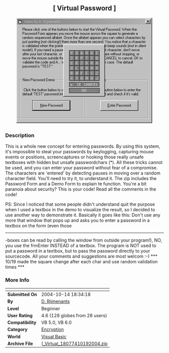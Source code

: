 ﻿<div align="center">

## \[ Virtual Password \]

<img src="PIC20041014133201839.jpg">
</div>

### Description

This is a whole new concept for entering passwords. By using this system, it's impossible to steal your passwords by keylogging, capturing mouse events or positions, screencaptures or hooking those really unsafe textboxes with hidden but unsafe passwordchars (*). All these tricks cannot be used, and you can enter your password without fear of a compromise. The characters are 'entered' by detecting pauses in moving over a random character field. You'll need to try it, to understand it. The zip includes the Password Form and a Demo Form to explain te function. You're a bit paranoia about security? This is your code! Read all the comments in the code!

PS: Since I noticed that some people didn't understand quit the purpose when I used a textbox in the demo to visualize the result, so I decided to use another way to demonstrate it. Basically it goes like this: Don't use any more that window that pops up and asks you to enter a password in a textbox on the form (even those 

----

-boxes can be read by calling the window from outside your program!), NO, you use the frmEnter INSTEAD of a textbox. The program is NOT used to put a password in a textbox, but to pass the password directly to your sourcecode. All your comments and suggestions are most welcom :-) *** 10/19 made the square change after each char and use random validation times ***
 
### More Info
 


<span>             |<span>
---                |---
**Submitted On**   |2004-10-14 18:34:18
**By**             |[D\. Rijmenants](https://github.com/Planet-Source-Code/PSCIndex/blob/master/ByAuthor/d-rijmenants.md)
**Level**          |Beginner
**User Rating**    |4.6 (128 globes from 28 users)
**Compatibility**  |VB 5\.0, VB 6\.0
**Category**       |[Encryption](https://github.com/Planet-Source-Code/PSCIndex/blob/master/ByCategory/encryption__1-48.md)
**World**          |[Visual Basic](https://github.com/Planet-Source-Code/PSCIndex/blob/master/ByWorld/visual-basic.md)
**Archive File**   |[\[\_Virtual\_18077410192004\.zip](https://github.com/Planet-Source-Code/d-rijmenants-virtual-password__1-56714/archive/master.zip)









